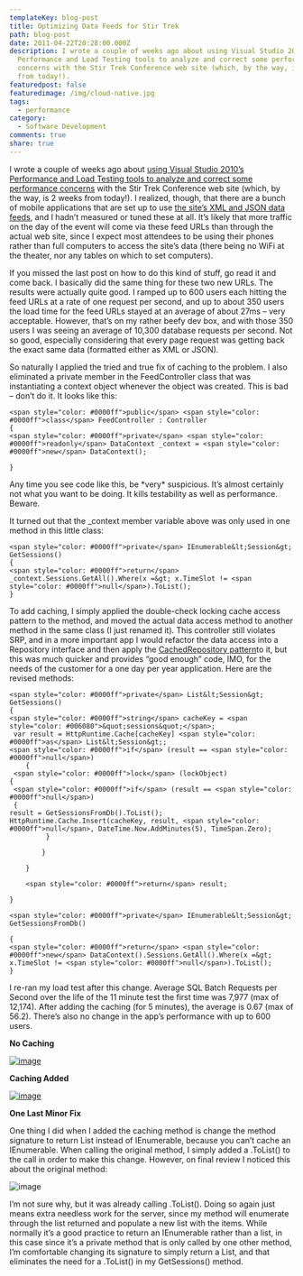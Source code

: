 ```yaml
---
templateKey: blog-post
title: Optimizing Data Feeds for Stir Trek
path: blog-post
date: 2011-04-22T20:28:00.000Z
description: I wrote a couple of weeks ago about using Visual Studio 2010’s
  Performance and Load Testing tools to analyze and correct some performance
  concerns with the Stir Trek Conference web site (which, by the way, is 2 weeks
  from today!).
featuredpost: false
featuredimage: /img/cloud-native.jpg
tags:
  - performance
category:
  - Software Development
comments: true
share: true
---
```

I wrote a couple of weeks ago about [using Visual Studio 2010’s Performance and Load Testing tools to analyze and correct some performance concerns](/real-world-performance-and-the-stir-trek-web-site) with the Stir Trek Conference web site (which, by the way, is 2 weeks from today!). I realized, though, that there are a bunch of mobile applications that are set up to use [the site’s XML and JSON data feeds](http://stirtrek.com/Extras), and I hadn’t measured or tuned these at all. It’s likely that more traffic on the day of the event will come via these feed URLs than through the actual web site, since I expect most attendees to be using their phones rather than full computers to access the site’s data (there being no WiFi at the theater, nor any tables on which to set computers).

If you missed the last post on how to do this kind of stuff, go read it and come back. I basically did the same thing for these two new URLs. The results were actually quite good. I ramped up to 600 users each hitting the feed URLs at a rate of one request per second, and up to about 350 users the load time for the feed URLs stayed at an average of about 27ms – very acceptable. However, that’s on my rather beefy dev box, and with those 350 users I was seeing an average of 10,300 database requests per second. Not so good, especially considering that every page request was getting back the exact same data (formatted either as XML or JSON).

So naturally I applied the tried and true fix of caching to the problem. I also eliminated a private member in the FeedController class that was instantiating a context object whenever the object was created. This is bad – don’t do it. It looks like this:

```
<span style="color: #0000ff">public</span> <span style="color: #0000ff">class</span> FeedController : Controller
{
<span style="color: #0000ff">private</span> <span style="color: #0000ff">readonly</span> DataContext _context = <span style="color: #0000ff">new</span> DataContext(); 

}
```

Any time you see code like this, be \*very\* suspicious. It’s almost certainly not what you want to be doing. It kills testability as well as performance. Beware.

It turned out that the _context member variable above was only used in one method in this little class:

```
<span style="color: #0000ff">private</span> IEnumerable&lt;Session&gt; GetSessions()
{
<span style="color: #0000ff">return</span> _context.Sessions.GetAll().Where(x =&gt; x.TimeSlot != <span style="color: #0000ff">null</span>).ToList();
}
```

To add caching, I simply applied the double-check locking cache access pattern to the method, and moved the actual data access method to another method in the same class (I just renamed it). This controller still violates SRP, and in a more important app I would refactor the data access into a Repository interface and then apply the [CachedRepository pattern](/introducing-the-cachedrepository-pattern)to it, but this was much quicker and provides “good enough” code, IMO, for the needs of the customer for a one day per year application. Here are the revised methods:

```
<span style="color: #0000ff">private</span> List&lt;Session&gt; GetSessions()
{
<span style="color: #0000ff">string</span> cacheKey = <span style="color: #006080">&quot;sessions&quot;</span>;
 var result = HttpRuntime.Cache[cacheKey] <span style="color: #0000ff">as</span> List&lt;Session&gt;;
<span style="color: #0000ff">if</span> (result == <span style="color: #0000ff">null</span>)
    {
 <span style="color: #0000ff">lock</span> (lockObject)
{
 <span style="color: #0000ff">if</span> (result == <span style="color: #0000ff">null</span>)
 {
result = GetSessionsFromDb().ToList();
HttpRuntime.Cache.Insert(cacheKey, result, <span style="color: #0000ff">null</span>, DateTime.Now.AddMinutes(5), TimeSpan.Zero);
         }

        }

    }

    <span style="color: #0000ff">return</span> result;

}

<span style="color: #0000ff">private</span> IEnumerable&lt;Session&gt; GetSessionsFromDb()

{
<span style="color: #0000ff">return</span> <span style="color: #0000ff">new</span> DataContext().Sessions.GetAll().Where(x =&gt; x.TimeSlot != <span style="color: #0000ff">null</span>).ToList();
}
```

I re-ran my load test after this change. Average SQL Batch Requests per Second over the life of the 11 minute test the first time was 7,977 (max of 12,174). After adding the caching (for 5 minutes), the average is 0.67 (max of 56.2). There’s also no change in the app’s performance with up to 600 users.

**No Caching**

[![image](<> "image")](http://stevesmithblog.com/files/media/image/Windows-Live-Writer/2854f66be24f_920E/image_2.png)

**Caching Added**

[![image](<> "image")](http://stevesmithblog.com/files/media/image/Windows-Live-Writer/2854f66be24f_920E/image_4.png)

**One Last Minor Fix**

One thing I did when I added the caching method is change the method signature to return List<T> instead of IEnumerable<T>, because you can’t cache an IEnumerable. When calling the original method, I simply added a .ToList() to the call in order to make this change. However, on final review I noticed this about the original method:

![image](<> "image")

I’m not sure why, but it was already calling .ToList(). Doing so again just means extra needless work for the server, since my method will enumerate through the list returned and populate a new list with the items. While normally it’s a good practice to return an IEnumerable rather than a list, in this case since it’s a private method that is only called by one other method, I’m comfortable changing its signature to simply return a List<T>, and that eliminates the need for a .ToList() in my GetSessions() method.